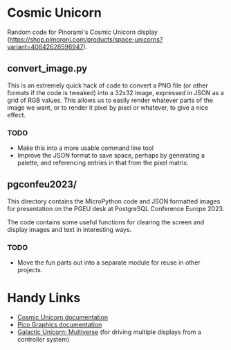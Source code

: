 # Cosmic Unicorn

Random code for Pinorami's Cosmic Unicorn display 
(https://shop.pimoroni.com/products/space-unicorns?variant=40842626596947).

## convert_image.py

This is an extremely quick hack of code to convert a PNG file (or other 
formats if the code is tweaked) into a 32x32 image, expressed in JSON as a 
grid of RGB values. This allows us to easily render whatever parts of the 
image we want, or to render it pixel by pixel or whatever, to give a nice
effect.

### TODO

* Make this into a more usable command line tool
* Improve the JSON format to save space, perhaps by generating a palette, and
   referencing entries in that from the pixel matrix.

## pgconfeu2023/

This directory contains the MicroPython code and JSON formatted images for 
presentation on the PGEU desk at PostgreSQL Conference Europe 2023.

The code contains some useful functions for clearing the screen and display
images and text in interesting ways.

### TODO

* Move the fun parts out into a separate module for reuse in other projects.

# Handy Links

* [Cosmic Unicorn documentation](https://github.com/pimoroni/pimoroni-pico/blob/main/micropython/modules/cosmic_unicorn/)
* [Pico Graphics documentation](https://github.com/pimoroni/pimoroni-pico/tree/main/micropython/modules/picographics)
* [Galactic Unicorn: Multiverse](https://github.com/Gadgetoid/gu-multiverse) (for driving multiple displays from a controller system)
